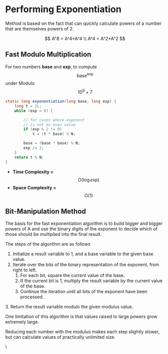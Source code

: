 # Performing Exponentiation

Method is based on the fact that can quickly calculate powers of a number that are themselves powers of 2.

$$
A^8 = A^4*A^4 \\ A^4 = A^2*A^2
$$



## Fast Modulo Multiplication

For two numbers **base** and **exp**, to compute $$\text{base}^{\text{exp}}$$ under Modulo $$10^9+7$$&#x20;

```java
static long exponentiation(long base, long exp) {
    long t = 1L;
    while (exp > 0) {

        // for cases where exponent
        // is not an even value
        if (exp % 2 != 0)
            t = (t * base) % N;

        base = (base * base) % N;
        exp /= 2;
    }
    return t % N;
}
```

* **Time Complexity =** $$\text{O}(\log{exp})$$
* **Space Complexity =** $$\text{O}(1)$$

## Bit-Manipulation Method

The basis for the fast exponentiation algorithm is to build bigger and bigger powers of A and use the binary digits of the exponent to decide which of those should be multiplied into the final result.



The steps of the algorithm are as follows&#x20;

1. Initialize a result variable to 1, and a base variable to the given base value.    &#x20;
2. Iterate over the bits of the binary representation of the exponent, from right to left.&#x20;
   1. For each bit, square the current value of the base.
   2. If the current bit is 1, multiply the result variable by the current value of the base.
   3. Continue the iteration until all bits of the exponent have been processed.

&#x20; 3\. Return the result variable modulo the given modulus value.



One limitation of this algorithm is that values raised to large powers grow extremely large.&#x20;

Reducing each number with the modulus makes each step slightly slower, but can calculate values of practically unlimited size.









\



